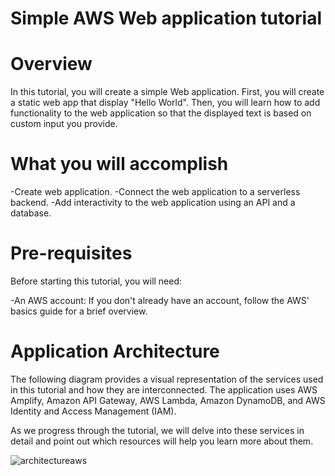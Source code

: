 # Simple AWS Web application tutorial
# Overview

In this tutorial, you will create a simple Web application. First, you will create a static web app that display "Hello World". Then, you will learn how to add functionality to the web application so that the displayed text is based on custom input you provide.

# What you will accomplish

-Create web application.
-Connect the web application to a serverless backend.
-Add interactivity to the web application using an API and a database.

# Pre-requisites

Before starting this tutorial, you will need:

-An AWS account: If you don't already have an account, follow the AWS' basics guide for a brief overview.

# Application Architecture

The following diagram provides a visual representation of the services used in this tutorial and how they are interconnected. The application uses AWS Amplify, Amazon API Gateway, AWS Lambda, Amazon DynamoDB, and AWS Identity and Access Management (IAM).

As we progress through the tutorial, we will delve into these services in detail and point out which resources will help you learn more about them.

![architectureaws](https://github.com/italo-rabelo/simple-aws-app/assets/107402049/2ededf4a-8f95-4f8a-b072-f0a79d71c8d0)
 
 
       
